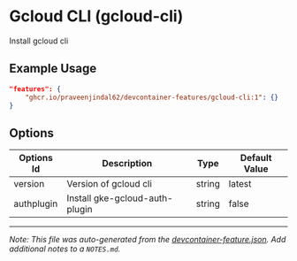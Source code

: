 
# Gcloud CLI (gcloud-cli)

Install gcloud cli

## Example Usage

```json
"features": {
    "ghcr.io/praveenjindal62/devcontainer-features/gcloud-cli:1": {}
}
```

## Options

| Options Id | Description | Type | Default Value |
|-----|-----|-----|-----|
| version | Version of gcloud cli | string | latest |
| authplugin | Install gke-gcloud-auth-plugin | string | false |



---

_Note: This file was auto-generated from the [devcontainer-feature.json](devcontainer-feature.json).  Add additional notes to a `NOTES.md`._
